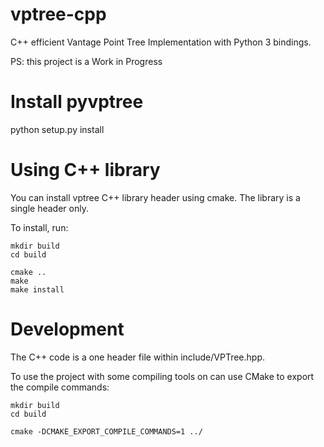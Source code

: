 # vptree-cpp
 C++ efficient Vantage Point Tree Implementation with Python 3 bindings.
 
 PS: this project is a Work in Progress

# Install pyvptree
python setup.py install


# Using C++ library
You can install vptree C++ library header using cmake. The library is a single header only.

To install, run:

```console
mkdir build
cd build

cmake ..
make
make install
```

# Development

The C++ code is a one header file within include/VPTree.hpp.

To use the project with some compiling tools on can use CMake to export the compile commands:

```console
mkdir build
cd build

cmake -DCMAKE_EXPORT_COMPILE_COMMANDS=1 ../
```

